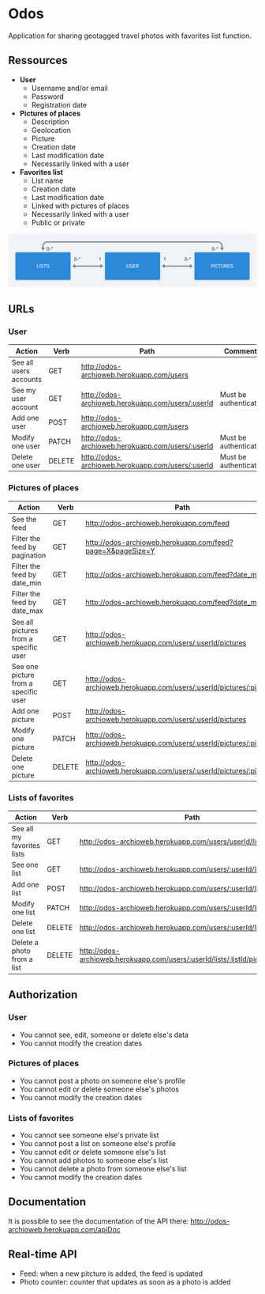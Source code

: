 # Odos

Application for sharing geotagged travel photos with favorites list function.

## Ressources

- **User**
  - Username and/or email
  - Password
  - Registration date
- **Pictures of places**
  - Description
  - Geolocation
  - Picture
  - Creation date
  - Last modification date
  - Necessarily linked with a user
- **Favorites list**
  - List name
  - Creation date
  - Last modification date
  - Linked with pictures of places
  - Necessarily linked with a user
  - Public or private

![](https://github.com/Soraya97/odos/blob/master/images/odos.png)

## URLs

### User

| **Action**             | **Verb** | **Path**                                          | Comments              |
| ---------------------- | -------- | ------------------------------------------------- | --------------------- |
| See all users accounts | GET      | http://odos-archioweb.herokuapp.com/users         |                       |
| See my user account    | GET      | http://odos-archioweb.herokuapp.com/users/:userId | Must be authenticated |
| Add one user           | POST     | http://odos-archioweb.herokuapp.com/users         |                       |
| Modify one user        | PATCH    | http://odos-archioweb.herokuapp.com/users/:userId | Must be authenticated |
| Delete one user        | DELETE   | http://odos-archioweb.herokuapp.com/users/:userId | Must be authenticated |

### Pictures of places

| **Action**                            | **Verb** | **Path**                                                     | Comments              |
| ------------------------------------- | -------- | ------------------------------------------------------------ | --------------------- |
| See the feed                          | GET      | http://odos-archioweb.herokuapp.com/feed                     |                       |
| Filter the feed by pagination            | GET      | http://odos-archioweb.herokuapp.com/feed?page=X&pageSize=Y   |                       |
| Filter the feed by date_min            | GET      | http://odos-archioweb.herokuapp.com/feed?date_min=X   |                       |
| Filter the feed by date_max            | GET      | http://odos-archioweb.herokuapp.com/feed?date_max=X   |                       |
| See all pictures from a specific user | GET      | http://odos-archioweb.herokuapp.com/users/:userId/pictures   |                       |
| See one picture from a specific user  | GET      | http://odos-archioweb.herokuapp.com/users/:userId/pictures/:pictureId |                       |
| Add one picture                       | POST     | http://odos-archioweb.herokuapp.com/users/:userId/pictures   |                       |
| Modify one picture                    | PATCH    | http://odos-archioweb.herokuapp.com/users/:userId/pictures/:pictureId | Must be authenticated |
| Delete one picture                    | DELETE   | http://odos-archioweb.herokuapp.com/users/:userId/pictures/:pictureId | Must be authenticated |

### Lists of favorites

| **Action**                 | **Verb** | **Path**                                                     | Comments              |
| -------------------------- | -------- | ------------------------------------------------------------ | --------------------- |
| See all my favorites lists | GET      | http://odos-archioweb.herokuapp.com/users/userId/lists       | Must be authenticated |
| See one list               | GET      | http://odos-archioweb.herokuapp.com/users/:userId/lists/:listId | Must be authenticated |
| Add one list               | POST     | http://odos-archioweb.herokuapp.com/users/:userId/lists      | Must be authenticated |
| Modify one list            | PATCH    | http://odos-archioweb.herokuapp.com/users/:userId/lists/:listId | Must be authenticated |
| Delete one list            | DELETE   | http://odos-archioweb.herokuapp.com/users/:userId/lists/:listId | Must be authenticated |
| Delete a photo from a list | DELETE   | http://odos-archioweb.herokuapp.com/users/:userId/lists/:listId/picture/:pictureId | Must be authenticated |

## Authorization

### User

- You cannot see, edit, someone or delete else's data
- You cannot modify the creation dates

### Pictures of places

- You cannot post a photo on someone else's profile
- You cannot edit or delete someone else's photos
- You cannot modify the creation dates

### Lists of  favorites

- You cannot see someone else's private list
- You cannot post a list on someone else's profile
- You cannot edit or delete someone else's list
- You cannot add photos to someone else's list
- You cannot delete a photo from someone else's list
- You cannot modify the creation dates

## Documentation

It is possible to see the documentation of the API there: http://odos-archioweb.herokuapp.com/apiDoc

## Real-time API

- Feed: when a new pitcture is added, the feed is updated
- Photo counter: counter that updates as soon as a photo is added
